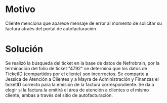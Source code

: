 # Motivo
Cliente menciona que aparece mensaje de error al momento de solicitar su factura atraés del portal de autofacturación
# Solución
Se realizó la búsqueda del ticket en la base de datos de Nefrobrain, por la terminación del folio de ticket "4792" se determina que los datos de TicketID (compartidos por el cliente) son incorrectos. Se comparte a Jessica de Atención a Clientes y a Mayra de Administración y Finanzas el ticketID correcto para la emisión de la factura correspondiente. Se da a elegir si la factura la emitirá el área de atención a clientes o el mismo cliente, ambas a través del sitio de autofacturación.